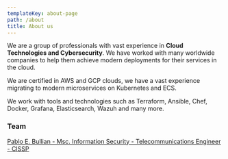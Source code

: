 ```yaml
---
templateKey: about-page
path: /about
title: About us
---
```

We are a group of professionals with vast experience in **Cloud Technologies and Cybersecurity**. We have worked with many worldwide companies to help them achieve modern deployments for their services in the cloud.

We are certified in AWS and GCP clouds, we have a vast experience migrating to modern microservices on Kubernetes and ECS.

We work with tools and technologies such as Terraform, Ansible, Chef, Docker, Grafana, Elasticsearch, Wazuh and many more.



### Team

[Pablo E. Bullian - Msc. Information Security - Telecommunications Engineer - CISSP](https://www.linkedin.com/in/pbullian/)